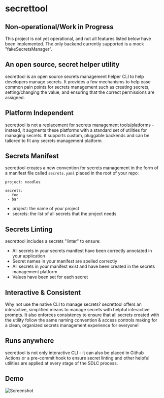 # secrettool

## Non-operational/Work in Progress
This project is not yet operational, and not all features listed below have been implemented. The only backend currently supported is a mock "fakeSecretsManager".

## An open source, secret helper utility
secrettool is an open source secrets management helper CLI to help developers manage secrets. It provides a few mechanisms to help ease common pain points for secrets management such as creating secrets, setting/changing the value, and ensuring that the correct permissions are assigned. 

## Platform Independent
secrettool is not a replacement for secrets management tools/platforms - instead, it augments these platforms with a standard set of utilities for managing secrets. It supports custom, pluggable backends and can be tailored to fit any secrets management platform.

## Secrets Manifest
secrettool creates a new convention for secrets management in the form of a manifest file called `secrets.yaml` placed in the root of your repo:
```
project: noodles

secrets:
 - foo
 - bar
```

* project: the name of your project
* secrets: the list of all secrets that the project needs

## Secrets Linting
secrettool includes a secrets "linter" to ensure:
* All secrets in your secrets manifest have been correctly annotated in your application
* Secret names in your manifest are spelled correctly
* All secrets in your manifest exist and have been created in the secrets management platform
* Values have been set for each secret

## Interactive & Consistent
Why not use the native CLI to manage secrets? secrettool offers an interactive, simplified means to manage secrets with helpful interactive prompts. It also enforces consistency to ensure that all secrets created with the utility follow the same naming convention & access controls making for a clean, organized secrets management experience for everyone!

## Runs anywhere
secrettool is not only interactive CLI - it can also be placed in Github Actions or a pre-commit hook to ensure secret linting and other helpful utilities are applied at every stage of the SDLC process.

## Demo
![Screenshot](https://user-images.githubusercontent.com/18070948/218890548-050ea743-e080-454a-a646-337b27b10133.png)
